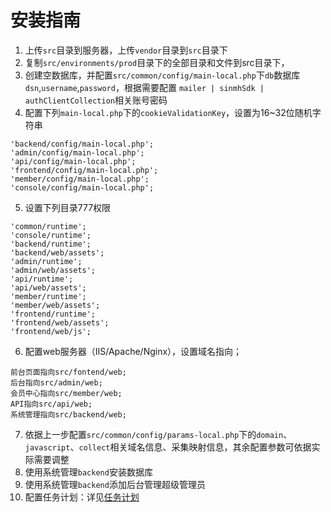 # 安装指南
1. 上传`src`目录到服务器，上传`vendor`目录到`src`目录下
1. 复制`src/environments/prod`目录下的全部目录和文件到src目录下，
1. 创建空数据库，并配置`src/common/config/main-local.php`下`db`数据库`dsn`,`username`,`password`，根据需要配置 `mailer | sinmhSdk | authClientCollection`相关账号密码
1. 配置下列`main-local.php`下的`cookieValidationKey`，设置为16~32位随机字符串

  ```
'backend/config/main-local.php';
'admin/config/main-local.php';
'api/config/main-local.php';
'frontend/config/main-local.php';
'member/config/main-local.php';
'console/config/main-local.php';
```
5. 设置下列目录777权限

 ```
'common/runtime';
'console/runtime';
'backend/runtime';
'backend/web/assets';
'admin/runtime';
'admin/web/assets';
'api/runtime';
'api/web/assets';
'member/runtime';
'member/web/assets';
'frontend/runtime';
'frontend/web/assets';
'frontend/web/js';
```
6. 配置web服务器（IIS/Apache/Nginx），设置域名指向；

 ```
前台页面指向src/fontend/web;
后台指向src/admin/web;
会员中心指向src/member/web;
API指向src/api/web;
系统管理指向src/backend/web;
```
7. 依据上一步配置`src/common/config/params-local.php`下的`domain`、`javascript`、`collect`相关域名信息、采集映射信息，其余配置参数可依据实际需要调整
8. 使用系统管理`backend`安装数据库
8. 使用系统管理`backend`添加后台管理超级管理员
8. 配置任务计划：详见[任务计划](任务计划.md)
